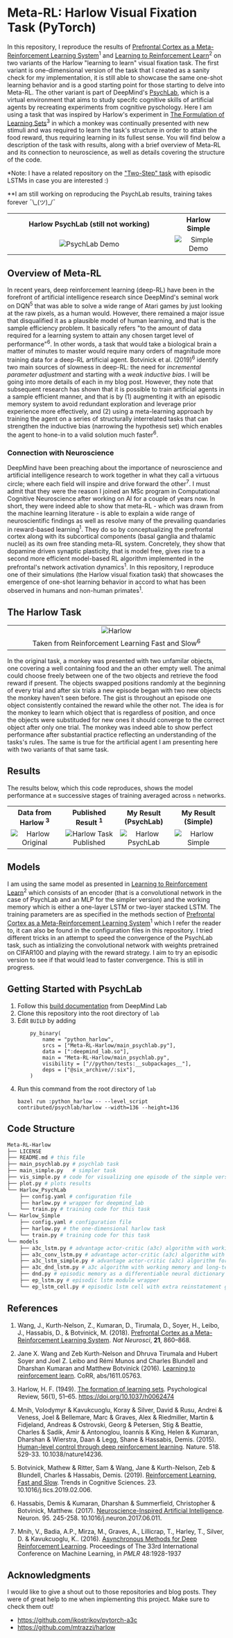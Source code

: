 ﻿# Meta-RL: Harlow Visual Fixation Task (PyTorch)

In this repository, I reproduce the results of [Prefrontal Cortex as a Meta-Reinforcement Learning System](https://www.nature.com/articles/s41593-018-0147-8)<sup>1</sup> and [Learning to Reinforcement Learn](https://arxiv.org/abs/1611.05763)<sup>2</sup> on two variants of the Harlow "learning to learn" visual fixation task. The first variant is one-dimensional version of the task that I created as a sanity check for my implementation, it is still able to showcase the same one-shot learning behavior and is a good starting point for those starting to delve into Meta-RL. The other variant is part of DeepMind's [PsychLab](https://deepmind.com/blog/article/open-sourcing-psychlab), which is a virtual environment that aims to study specifc cognitive skills of artificial agents by recreating experiments from cognitive pyschology. Here I am using a task that was inspired by Harlow's experiment in [The Formulation of Learning Sets](https://psycnet.apa.org/record/1949-03097-001)<sup>3</sup> in which a monkey was continually presented with new stimuli and was required to learn the task's structure in order to attain the food reward, thus requiring learning in its fullest sense. You will find below a description of the task with results, along with a brief overview of Meta-RL and its connection to neuroscience, as well as details covering the structure of the code.

*Note: I have a related repository on the ["Two-Step" task](https://github.com/BKHMSI/Meta-RL-TwoStep-Task) with episodic LSTMs in case you are interested :)

**I am still working on reproducing the PsychLab results, training takes forever ¯\\\_(ツ)\_/¯

<table align="center" width="100%">
    <tr>
        <th>Harlow PsychLab (still not working)</th>
        <th>Harlow Simple</th>
    </tr>
    <tr>
        <td align="center" width="75%"><img alt="PsychLab Demo" src="assets/Harlow_25_1_0300.gif"></td>
        <td align="center" width="25%"><img alt="Simple Demo" src="assets/harlow_simple.gif"></td>
    </tr>
</table>

## Overview of Meta-RL

In recent years, deep reinforcement learning (deep-RL) have been in the forefront of artificial intelligence research since DeepMind's seminal work on DQN<sup>5</sup> that was able to solve a wide range of Atari games by just looking at the raw pixels, as a human would. However, there remained a major issue that disqualified it as a plausible model of human learning, and that is the sample efficiency problem. It basically refers "to the amount of data required for a learning system to attain any chosen target level of performance"<sup>6</sup>. In other words, a task that would take a biological brain a matter of minutes to master would require many orders of magnitude more training data for a deep-RL artificial agent. Botvinick et al. (2019)<sup>6</sup> identify two main sources of slowness in deep-RL: the need for *incremental parameter adjustment* and starting with a *weak inductive bias*. I will be going into more details of each in my blog post. However, they note that subsequent research has shown that it is possible to train artificial agents in a sample efficient manner, and that is by (1) augmenting it with an episodic memory system to avoid redundant exploration and leverage prior experience more effectively, and (2) using a meta-learning approach by training the agent on a series of structurally interrelated tasks that can strengthen the inductive bias (narrowing the hypothesis set) which enables the agent to hone-in to a valid solution much faster<sup>6</sup>.

### Connection with Neuroscience

DeepMind have been preaching about the importance of neuroscience and artificial intelligence research to work together in what they call a virtuous circle; where each field will inspire and drive forward the other<sup>7</sup>. I must admit that they were the reason I joined an MSc program in Computational Cognitive Neuroscience after working on AI for a couple of years now. In short, they were indeed able to show that meta-RL - which was drawn from the machine learning literature - is able to explain a wide range of neuroscientific findings as well as resolve many of the prevailing quandaries in reward-based learning<sup>1</sup>. They do so by conceptualizing the prefrontal cortex along with its subcortical components (basal ganglia and thalamic nuclei) as its own free standing meta-RL system. Concretely, they show that dopamine driven synaptic plasticity, that is model free, gives rise to a second more efficient model-based RL algorithm implemented in the prefrontal's network activation dynamics<sup>1</sup>. In this repository, I reproduce one of their simulations (the Harlow visual fixation task) that showcases the emergence of one-shot learning behavior in accord to what has been observed in humans and non-human primates<sup>1</sup>. 

## The Harlow Task

<table align="center" width="100%">
    <tr>
        <td align="center" width="50%"><img alt="Harlow" src="assets/harlow_external_diagram.png"></td>
    </tr>
    <tr>
        <td align="center">Taken from Reinforcement Learning Fast and Slow<sup>6</sup> </td>
    </tr>
</table>

In the original task, a monkey was presented with two unfamilar objects, one covering a well containing food and the an other empty well. The animal could choose freely between one of the two objects and retrieve the food reward if present. The objects swapped positions randomly at the beginning of every trial and after six trials a new episode began with two new objects the monkey haven't seen before. The gist is throughout an episode one object consistently contained the reward while the other not. The idea is for the monkey to learn which object that is regardless of position, and once the objects were substituded for new ones it should converge to the correct object after only one trial. The monkey was indeed able to show perfect performance after substantial practice reflecting an understanding of the tasks's rules. The same is true for the artificial agent I am presenting here with two variants of that same task.

## Results

The results below, which this code reproduces, shows the model performance at `m` successive stages of training averaged across `n` networks.

<table align="center">
    <tr>
        <th>Data from Harlow <sup>3</sup></th>
        <th>Published Result <sup>1</sup></th>
        <th>My Result (PsychLab)</th>
        <th>My Result (Simple)</th>
    </tr>
    <tr>
        <td align="center" width="25%"><img alt="Harlow Original" src="assets/harlow_original.png"></td>
        <td align="center" width="25%"><img alt="Harlow Task Published" src="assets/harlow_pfc_paper.png"></td>
        <td align="center" width="25%"><img alt="Harlow PsychLab" src="assets/tbd.png"></td>
        <td align="center" width="25%"><img alt="Harlow Simple" src="assets/harlow_simple_perf.png"></td>
    </tr>
</table>

## Models

I am using the same model as presented in [Learning to Reinforcement Learn](https://arxiv.org/abs/1611.05763)<sup>2</sup> which consists of an encoder (that is a convolutional network in the case of PsychLab and an MLP for the simpler version) and the working memory which is either a one-layer LSTM or two-layer stacked LSTM. The training parameters are as specified in the methods section of [Prefrontal Cortex as a Meta-Reinforcement Learning System](https://www.nature.com/articles/s41593-018-0147-8)<sup>1</sup> which I refer the reader to, it can also be found in the configuration files in this repository. I tried different tricks in an attempt to speed the convergence of the PsychLab task, such as intializing the convolutional network with weights pretrained on CIFAR100 and playing with the reward strategy. I aim to try an episodic version to see if that would lead to faster convergence. This is still in progress.

## Getting Started with PsychLab 

1. Follow this [build documentation](https://github.com/deepmind/lab/blob/master/docs/users/build.md) from DeepMind Lab
2. Clone this repository into the root directory of `lab`
3. Edit `BUILD` by adding 
    ```
        py_binary(
            name = "python_harlow",
            srcs = ["Meta-RL-Harlow/main_psychlab.py"],
            data = [":deepmind_lab.so"],
            main = "Meta-RL-Harlow/main_psychlab.py",
            visibility = ["//python/tests:__subpackages__"],
            deps = ["@six_archive//:six"],
        )
    ```
4. Run this command from the root directory of `lab`  
    ```
    bazel run :python_harlow -- --level_script contributed/psychlab/harlow --width=136 --height=136
    ``` 


## Code Structure

``` bash
Meta-RL-Harlow
├── LICENSE
├── README.md # this file 
├── main_psychlab.py # psychlab task
├── main_simple.py   # simpler task
├── vis_simple.py # code for visualizing one episode of the simple version
├── plot.py # plots results
└── Harlow_PsychLab
    ├── config.yaml # configuration file
    ├── harlow.py # wrapper for deepmind_lab
    └── train.py # training code for this task
└── Harlow_Simple
    ├── config.yaml # configuration file
    ├── harlow.py # the one-dimensional harlow task
    └── train.py # training code for this task
└── models
    ├── a3c_lstm.py # advantage actor-critic (a3c) algorithm with working memory with stacked version for PsychLab
    ├── a3c_conv_lstm.py # advantage actor-critic (a3c) algorithm with pretrained convnet and working memory with stacked version
    ├── a3c_lstm_simple.py # advantage actor-critic (a3c) algorithm for the simpler version
    ├── a3c_dnd_lstm.py # a3c algorithm with working memory and long-term (episodic) memory
    ├── dnd.py # episodic memory as a differentiable neural dictionary
    ├── ep_lstm.py # episodic lstm module wrapper
    └── ep_lstm_cell.py # episodic lstm cell with extra reinstatement gate

```

## References

1. Wang, J., Kurth-Nelson, Z., Kumaran, D., Tirumala, D., Soyer, H., Leibo, J., Hassabis, D., & Botvinick, M. (2018). [Prefrontal Cortex as a Meta-Reinforcement Learning System](https://www.nature.com/articles/s41593-018-0147-8). *Nat Neurosci*, **21**, 860–868.

2. Jane X. Wang and Zeb Kurth-Nelson and Dhruva Tirumala and Hubert Soyer and Joel Z. Leibo and Rémi Munos and Charles Blundell and Dharshan Kumaran and Matthew Botvinick (2016). [Learning to reinforcement learn](https://arxiv.org/abs/1611.05763). CoRR, abs/1611.05763.

3. Harlow, H. F. (1949). [The formation of learning sets](https://psycnet.apa.org/record/1949-03097-001). Psychological Review, 56(1), 51–65. https://doi.org/10.1037/h0062474

5. Mnih, Volodymyr & Kavukcuoglu, Koray & Silver, David & Rusu, Andrei & Veness, Joel & Bellemare, Marc & Graves, Alex & Riedmiller, Martin & Fidjeland, Andreas & Ostrovski, Georg & Petersen, Stig & Beattie, Charles & Sadik, Amir & Antonoglou, Ioannis & King, Helen & Kumaran, Dharshan & Wierstra, Daan & Legg, Shane & Hassabis, Demis. (2015). [Human-level control through deep reinforcement learning](https://www.nature.com/articles/nature14236). Nature. 518. 529-33. 10.1038/nature14236. 

6. Botvinick, Mathew & Ritter, Sam & Wang, Jane & Kurth-Nelson, Zeb & Blundell, Charles & Hassabis, Demis. (2019). [Reinforcement Learning, Fast and Slow](https://www.cell.com/trends/cognitive-sciences/fulltext/S1364-6613(19)30061-0). Trends in Cognitive Sciences. 23. 10.1016/j.tics.2019.02.006. 

7. Hassabis, Demis & Kumaran, Dharshan & Summerfield, Christopher & Botvinick, Matthew. (2017). [Neuroscience-Inspired Artificial Intelligence](https://www.cell.com/neuron/fulltext/S0896-6273(17)30509-3). Neuron. 95. 245-258. 10.1016/j.neuron.2017.06.011. 

10. Mnih, V., Badia, A.P., Mirza, M., Graves, A., Lillicrap, T., Harley, T., Silver, D. & Kavukcuoglu, K.. (2016). [Asynchronous Methods for Deep Reinforcement Learning](https://arxiv.org/abs/1602.01783). Proceedings of The 33rd International Conference on Machine Learning, in *PMLR* 48:1928-1937

## Acknowledgments

I would like to give a shout out to those repositories and blog posts. They were of great help to me when implementing this project. Make sure to check them out!

- https://github.com/ikostrikov/pytorch-a3c
- https://github.com/mtrazzi/harlow 
